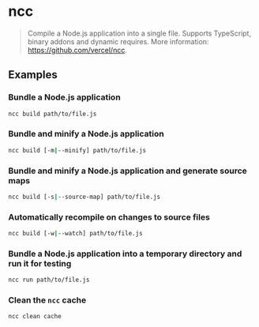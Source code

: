# ncc

> Compile a Node.js application into a single file. Supports TypeScript, binary addons and dynamic requires. More information: <https://github.com/vercel/ncc>.

## Examples

### Bundle a Node.js application

```bash
ncc build path/to/file.js
```

### Bundle and minify a Node.js application

```bash
ncc build [-m|--minify] path/to/file.js
```

### Bundle and minify a Node.js application and generate source maps

```bash
ncc build [-s|--source-map] path/to/file.js
```

### Automatically recompile on changes to source files

```bash
ncc build [-w|--watch] path/to/file.js
```

### Bundle a Node.js application into a temporary directory and run it for testing

```bash
ncc run path/to/file.js
```

### Clean the `ncc` cache

```bash
ncc clean cache
```
